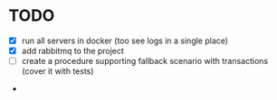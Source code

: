 # TODO
- [x] run all servers in docker (too see logs in a single place)
- [x] add rabbitmq to the project
- [ ] create a procedure supporting fallback scenario with transactions (cover it with tests)
- 